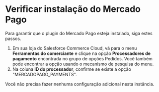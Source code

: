 # Verificar instalação do Mercado Pago

Para garantir que o plugin do Mercado Pago esteja instalado, siga estes passos.

1. Em sua loja do Salesforce Commerce Cloud, vá para o menu **Ferramentas do comerciante** e clique na opção **Processadores de pagamento** encontrada no grupo de opções Pedidos. Você também pode encontrar a opção usando o mecanismo de pesquisa do menu.
2. Na coluna **ID do processador**, confirme se existe a opção "MERCADOPAGO_PAYMENTS".

Você não precisa fazer nenhuma configuração adicional nesta instância.